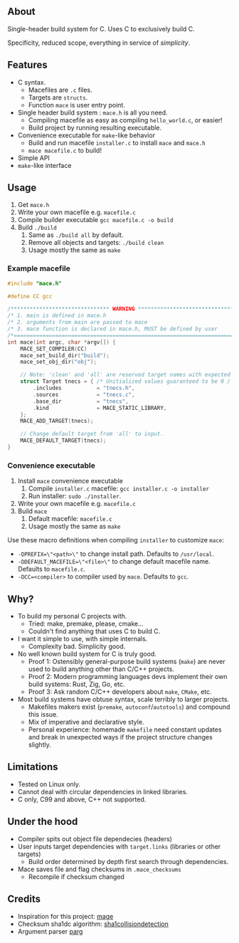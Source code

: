 
## About

Single-header build system for C.
Uses C to exclusively build C.

Specificity, reduced scope, everything in service of *simplicity*. 

## Features
- C syntax.
    - Macefiles are `.c` files.
    - Targets are `structs`. 
    - Function `mace` is user entry point.
- Single header build system : `mace.h` is all you need.
    - Compiling macefile as easy as compiling `hello_world.c`, or easier!
    - Build project by running resulting executable.
- Convenience executable for `make`-like behavior
    - Build and run macefile `installer.c` to install `mace` and `mace.h`
    - `mace macefile.c` to build!
- Simple API
- `make`-like interface

## Usage
1. Get `mace.h`
2. Write your own macefile e.g. `macefile.c`
3. Compile builder executable `gcc macefile.c -o build`
4. Build `./build` 
    1. Same as `./build all` by default.
    2. Remove all objects and targets: `./build clean`
    3. Usage mostly the same as `make`


### Example macefile
```c
#include "mace.h"

#define CC gcc

/******************************* WARNING ********************************/
/* 1. main is defined in mace.h                                         */
/* 2. arguments from main are passed to mace                            */
/* 3. mace function is declared in mace.h, MUST be defined by user      */
/*======================================================================*/
int mace(int argc, char *argv[]) {
    MACE_SET_COMPILER(CC)
    mace_set_build_dir("build");
    mace_set_obj_dir("obj");

    // Note: 'clean' and 'all' are reserved target names with expected behavior.
    struct Target tnecs = { /* Unitialized values guaranteed to be 0 / NULL */
        .includes           = "tnecs.h",
        .sources            = "tnecs.c",
        .base_dir           = "tnecs",
        .kind               = MACE_STATIC_LIBRARY,
    };
    MACE_ADD_TARGET(tnecs);

    // Change default target from 'all' to input.
    MACE_DEFAULT_TARGET(tnecs);
}

```

### Convenience executable
1. Install `mace` convenience executable
    1. Compile `installer.c` macefile: `gcc installer.c -o installer`
    2. Run installer: `sudo ./installer`. 
2. Write your own macefile e.g. `macefile.c`
3. Build `mace`
    1. Default macefile: `macefile.c`
    2. Usage mostly the same as `make`

Use these macro definitions when compiling `installer` to customize `mace`:
- `-DPREFIX=\"<path>\"` to change install path. Defaults to `/usr/local`.
- `-DDEFAULT_MACEFILE=\"<file>\"` to change default macefile name. Defaults to `macefile.c`.
- `-DCC=<compiler>` to compiler used by `mace`. Defaults to `gcc`.

## Why?
- To build my personal C projects with.
    - Tried: make, premake, please, cmake...
    - Couldn't find anything that uses C to build C.
- I want it simple to use, with simple internals.
    - Complexity bad. Simplicity good.
- No well known build system for C is truly good.
    - Proof 1: Ostensibly general-purpose build systems (`make`) are never used to build anything other than C/C++ projects.
    - Proof 2: Modern programming languages devs implement their own build systems: Rust, Zig, Go, etc.
    - Proof 3: Ask random C/C++ developers about `make`, `CMake`, etc.
- Most build systems have obtuse syntax, scale terribly to larger projects.
    - Makefiles makers exist (`premake`, `autoconf`/`autotools`) and compound this issue.
    - Mix of imperative and declarative style.
    - Personal experience: homemade `makefile` need constant updates and break in unexpected ways if the project structure changes slightly.

## Limitations
- Tested on Linux only.
- Cannot deal with circular dependencies in linked libraries.
- C only, C99 and above, C++ not supported.

## Under the hood
- Compiler spits out object file dependecies (headers)
- User inputs target dependencies with `target.links` (libraries or other targets)
    - Build order determined by depth first search through dependencies.
- Mace saves file and flag checksums in `.mace_checksums`
    - Recompile if checksum changed

## Credits
- Inspiration for this project: [mage](https://github.com/magefile/mage)
- Checksum sha1dc algorithm: [sha1collisiondetection](https://github.com/cr-marcstevens/sha1collisiondetection)
- Argument parser [parg](https://github.com/jibsen/parg)
